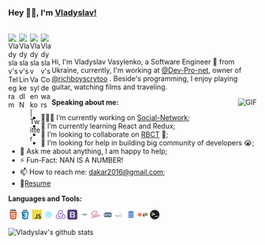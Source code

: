 ### Hey 👋🏽, I'm [Vladyslav!](https://vladyslav-vasylenko.github.io/) 

<br/>

<a href="https://t.me/Vlad_Vasylenko">
  <img align="left" alt="Vladyslav's Telegram" width="22px" src="https://cdn.jsdelivr.net/npm/simple-icons@v3/icons/telegram.svg" />
</a>
<a href="https://www.linkedin.com/in/vladvasylenko/">
  <img align="left" alt="Vladyslav's LinkedIN" width="22px" src="https://cdn.jsdelivr.net/npm/simple-icons@v3/icons/linkedin.svg" />
</a>
<a href="https://twitter.com/Vasylenko__">
  <img align="left" alt="Vladyslav Vasylenko | Twitter" width="22px" src="https://cdn.jsdelivr.net/npm/simple-icons@v3/icons/twitter.svg" />
</a>
<a href="https://www.codewars.com/users/richboyscrytoo">
  <img align="left" alt="Vladyslav's Codewars" width="22px" src="https://cdn.jsdelivr.net/npm/simple-icons@v3/icons/codewars.svg" />
</a>

<br />
<br />

Hi, I'm Vladyslav Vasylenko, a Software Engineer 🚀 from Ukraine, currently, I'm working at [@Dev-Pro-net](https://github.com/Dev-Pro-net), owner of [@richboyscrytoo](https://github.com/richboyscrytoo) . Beside's programming, I enjoy playing guitar, watching films and traveling.

  <img align="right" alt="GIF" src="https://media.giphy.com/media/836HiJc7pgzy8iNXCn/giphy.gif" />
  
**Speaking about me:**

- 👨🏽‍💻 I’m currently working on [Social-Network](https://github.com/Vladyslav-Vasylenko/Social-Network);
- 🌱 I’m currently learning React and Redux; 
- 👯 I’m looking to collaborate on [RBCT](https://github.com/richboyscrytoo) 🤝;
- 🤔 I’m looking for help in building big community of developers 😭;
- 💬 Ask me about anything, I am happy to help;
- ⚡️ Fun-Fact: NAN IS A NUMBER!
- 📫 How to reach me: dakar2016@gmail.com;
- 📝[Resume](https://drive.google.com/file/d/1gasPnwo77XfvUUYtTGEgeC_NOvNCctXW/view?usp=sharing)

**Languages and Tools:**  

<code><img height="20" src="https://raw.githubusercontent.com/github/explore/80688e429a7d4ef2fca1e82350fe8e3517d3494d/topics/html/html.png"></code>
<code><img height="20" src="https://raw.githubusercontent.com/github/explore/80688e429a7d4ef2fca1e82350fe8e3517d3494d/topics/css/css.png"></code>
<code><img height="20" src="https://raw.githubusercontent.com/github/explore/80688e429a7d4ef2fca1e82350fe8e3517d3494d/topics/javascript/javascript.png"></code>
<code><img height="20" src="https://raw.githubusercontent.com/github/explore/80688e429a7d4ef2fca1e82350fe8e3517d3494d/topics/react/react.png"></code>
<code><img height="20" src="https://raw.githubusercontent.com/github/explore/80688e429a7d4ef2fca1e82350fe8e3517d3494d/topics/redux/redux.png"></code>
<code><img height="20" src="https://raw.githubusercontent.com/github/explore/80688e429a7d4ef2fca1e82350fe8e3517d3494d/topics/bootstrap/bootstrap.png"></code>
<code><img height="20" src="https://raw.githubusercontent.com/github/explore/80688e429a7d4ef2fca1e82350fe8e3517d3494d/topics/jquery/jquery.png"></code>
<code><img height="20" src="https://raw.githubusercontent.com/github/explore/80688e429a7d4ef2fca1e82350fe8e3517d3494d/topics/sass/sass.png"></code>
<code><img height="20" src="https://raw.githubusercontent.com/github/explore/80688e429a7d4ef2fca1e82350fe8e3517d3494d/topics/less/less.png"></code>
<code><img height="20" src="https://raw.githubusercontent.com/github/explore/80688e429a7d4ef2fca1e82350fe8e3517d3494d/topics/mysql/mysql.png"></code>
<code><img height="20" src="https://raw.githubusercontent.com/github/explore/80688e429a7d4ef2fca1e82350fe8e3517d3494d/topics/sql/sql.png"></code>
<code><img height="20" src="https://raw.githubusercontent.com/github/explore/80688e429a7d4ef2fca1e82350fe8e3517d3494d/topics/git/git.png"></code>
<code><img height="20" src="https://raw.githubusercontent.com/github/explore/80688e429a7d4ef2fca1e82350fe8e3517d3494d/topics/terminal/terminal.png"></code>



![Vladyslav's github stats](https://github-readme-stats.vercel.app/api?username=vladyslav-vasylenko&show_icons=true&hide_border=true)
